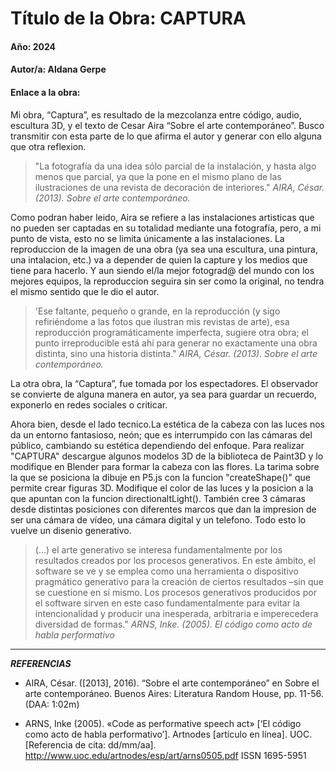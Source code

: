 # Título de la Obra: CAPTURA
#### Año: 2024
#### Autor/a: Aldana Gerpe
#### Enlace a la obra:

Mi obra, “Captura”, es resultado de la mezcolanza entre código, audio, escultura 3D, y el texto de Cesar Aira “Sobre el arte contemporáneo”. Busco transmitir con esta parte de lo que afirma el autor y generar con ello alguna que otra reflexion. 

>"La fotografía da una
idea sólo parcial de la instalación, y hasta algo menos que parcial, ya que la pone en el mismo plano de las ilustraciones de una revista de decoración de interiores." 
*AIRA, César. (2013). Sobre el arte contemporáneo.*

Como podran haber leido, Aira se refiere a las instalaciones artisticas que no pueden ser captadas en su totalidad mediante una fotografía, pero, a mi punto de vista, esto no se limita únicamente a las instalaciones. La reproduccion de la imagen de una obra (ya sea una escultura, una pintura, una intalacion, etc.) va a depender de quien la capture y los medios que tiene para hacerlo. Y aun siendo el/la mejor fotograd@ del mundo con los mejores equipos, la reproduccion seguira sin ser como la original, no tendra el mismo sentido que le dio el autor.

>'Ese faltante, pequeño o grande, en la reproducción (y sigo refiriéndome a las fotos que
ilustran mis revistas de arte), esa reproducción programáticamente imperfecta, sugiere otra obra; el punto irreproducible está ahí para generar no exactamente una obra distinta, sino una historia distinta." *AIRA, César. (2013). Sobre el arte contemporáneo.*

La otra obra, la “Captura”, fue tomada por los espectadores. El observador se convierte de alguna manera en autor, ya sea para guardar un recuerdo, exponerlo en redes sociales o criticar. 

Ahora bien, desde el lado tecnico.La estética de la cabeza con las luces nos da un entorno fantasioso, neón; que es interrumpido con las cámaras del público, cambiando su estética dependiendo del enfoque. 
Para realizar "CAPTURA" descargue algunos modelos 3D de la biblioteca de Paint3D y lo modifique en Blender para formar la cabeza con las flores. La tarima sobre la que se posiciona la dibuje en P5.js con la funcion "createShape()" que permite crear figuras 3D. Modifique el color de las luces y la posicion a la que apuntan con la funcion directionaltLight(). También cree 3 cámaras desde distintas posiciones con diferentes marcos que dan la impresion de ser una cámara de vídeo, una cámara digital y un telefono. Todo esto lo vuelve un disenio generativo. 

>(...) el arte generativo se interesa fundamentalmente por los resultados creados por los procesos generativos. En este ámbito, el software se ve y se emplea como una herramienta o dispositivo pragmático generativo para la creación de ciertos resultados –sin que se cuestione en sí mismo. Los procesos generativos producidos por el software sirven en este caso fundamentalmente para evitar la intencionalidad y producir una inesperada, arbitraria e imperecedera diversidad de formas." *ARNS, Inke. (2005). El código como acto de habla performativo*

---
***REFERENCIAS***

- AIRA, César. ([2013], 2016). “Sobre el arte contemporáneo” en Sobre el arte contemporáneo. Buenos Aires: Literatura Random House, pp. 11-56. (DAA: 1:02m)

- ARNS, Inke (2005). «Code as performative speech act» [‘El código como acto de habla performativo’]. Artnodes [artículo en
línea]. UOC. [Referencia de cita: dd/mm/aa].
<http://www.uoc.edu/artnodes/esp/art/arns0505.pdf>
ISSN 1695-5951

